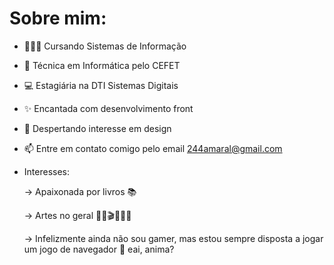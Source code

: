 # Sobre mim:

- 👩🏽‍🎓 Cursando Sistemas de Informação

- 💬 Técnica em Informática pelo CEFET 

- 💻 Estagiária na DTI Sistemas Digitais

- ✨ Encantada com desenvolvimento front

- 📌 Despertando interesse em design

- 📫 Entre em contato comigo pelo email 244amaral@gmail.com

- Interesses: 

    → Apaixonada por livros 📚
    
    → Artes no geral 💃🏽🎬👩🏽‍🎨
    
    → Infelizmente ainda não sou gamer, mas estou sempre disposta a jogar um jogo de navegador 👾 eai, anima?